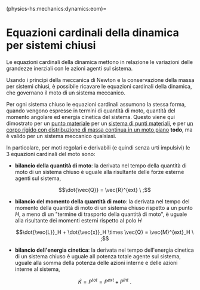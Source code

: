 (physics-hs:mechanics:dynamics:eom)=
# Equazioni cardinali della dinamica per sistemi chiusi

Le equazioni cardinali della dinamica mettono in relazione le variazioni delle grandezze inerziali con le azioni agenti sul sistema.

Usando i princìpi della meccanica di Newton e la conservazione della massa per sistemi chiusi, è possibile ricavare le equazioni cardinali della dinamica, che governano il moto di un sistema meccanico.

Per ogni sistema chiuso le equazioni cardinali assumono la stessa forma, quando vengono espresse in termini di quantità di moto, quantità del momento angolare ed energia cinetica del sistema. Questo viene qui dimostrato per un [punto materiale](physics-hs:mechanics:dynamics:eom:points) per un [sistema di punti materiali](physics-hs:mechanics:dynamics:eom:points), e per [un corpo rigido con distribuzione di massa continua in un moto piano](physics-hs:mechanics:dynamics:eom:rigid-2d) **todo**, ma è valido per un sistema meccanico qualsiasi.

In particolare, per moti regolari e derivabili (e quindi senza urti impulsivi) le 3 equazioni cardinali del moto sono:

- **bilancio della quantità di moto**: la derivata nel tempo della quantità di moto di un sistema chiuso è uguale alla risultante delle forze esterne agenti sul sistema,

  $$\dot{\vec{Q}} = \vec{R}^{ext} \ ;$$

- **bilancio del momento della quantità di moto**: la derivata nel tempo del momento della quantità di moto di un sistema chiuso rispetto a un punto $H$, a meno di un "termine di trasporto della quantità di moto", è uguale alla risultante dei momenti esterni rispetto al polo $H$

  $$\dot{\vec{L}}_H + \dot{\vec{x}}_H \times \vec{Q} = \vec{M}^{ext}_H \ ;$$

- **bilancio dell'energia cinetica**: la derivata nel tempo dell'energia cinetica di un sistema chiuso è uguale all potenza totale agente sul sistema, uguale alla somma della potenza delle azioni interne e delle azioni interne al sistema,

  $$\dot{K} = P^{tot} = P^{ext} + P^{int} \ .$$
